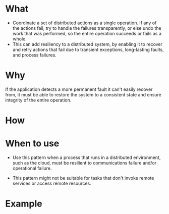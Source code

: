 # What
- Coordinate a set of distributed actions as a single operation. If any of the actions fail, try to handle the failures transparently, or else undo the work that was performed, so the entire operation succeeds or fails as a whole. 
- This can add resiliency to a distributed system, by enabling it to recover and retry actions that fail due to transient exceptions, long-lasting faults, and process failures.

# Why
If the application detects a more permanent fault it can't easily recover from, it must be able to restore the system to a consistent state and ensure integrity of the entire operation.

# How


# When to use
- Use this pattern when a process that runs in a distributed environment, such as the cloud, must be resilient to communications failure and/or operational failure.

- This pattern might not be suitable for tasks that don't invoke remote services or access remote resources.
  
# Example
